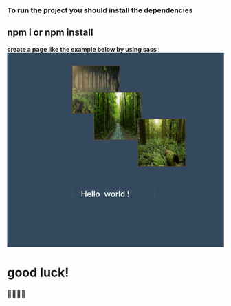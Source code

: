 ### To run the project you should install the dependencies

## npm i or npm install 

**create a page like the example below by using sass :**
![ example.gif](imgs/example.gif)

# good luck!

### 🐱‍💻🐱‍💻
